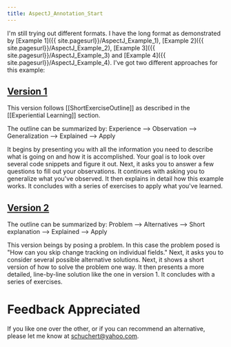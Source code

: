 ```yaml
---
title: AspectJ_Annotation_Start
---
```

I'm still trying out different formats. I have the long format as demonstrated by [Example 1]({{ site.pagesurl}}/AspectJ_Example_1), [Example 2]({{ site.pagesurl}}/AspectJ_Example_2), [Example 3]({{ site.pagesurl}}/AspectJ_Example_3) and [Example 4]({{ site.pagesurl}}/AspectJ_Example_4). I've got two different approaches for this example:

## [Version 1]({{site.pagesurl}}/AspectJ_Annotation_Experience)
This version follows [[ShortExerciseOutline]] as described in the [[Experiential Learning]] section.

The outline can be summarized by: Experience --> Observation --> Generalization --> Explained --> Apply

It begins by presenting you with all the information you need to describe what is going on and how it is accomplished. Your goal is to look over several code snippets and figure it out. Next, it asks you to answer a few questions to fill out your observations. It continues with asking you to generalize what you've observed. It then explains in detail how this example works. It concludes with a series of exercises to apply what you've learned.

## [Version 2]({{site.pagesurl}}/AspectJ_Annotation_Problem)
The outline can be summarized by: Problem --> Alternatives --> Short explanation --> Explained --> Apply

This version beings by posing a problem. In this case the problem posed is "How can you skip change tracking on individual fields." Next, it asks you to consider several possible alternative solutions. Next, it shows a short version of how to solve the problem one way. It then presents a more detailed, line-by-line solution like the one in version 1. It concludes with a series of exercises.

# Feedback Appreciated
If you like one over the other, or if you can recommend an alternative, please let me know at schuchert@yahoo.com.


